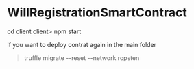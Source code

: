 # WillRegistrationSmartContract

cd client
client> npm start

if you want to deploy contrat again
in the main folder
> truffle migrate --reset --network ropsten
